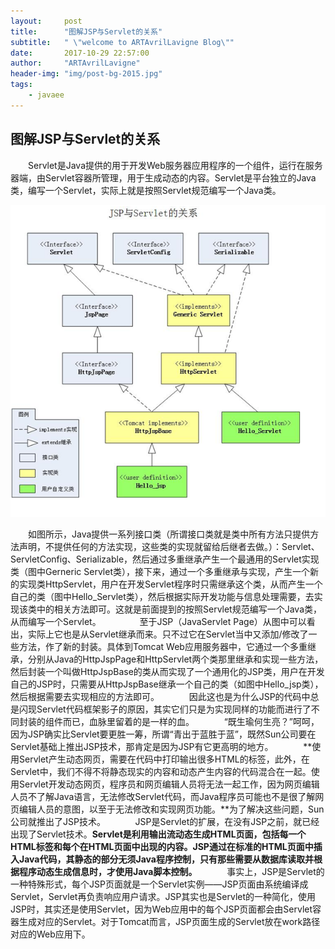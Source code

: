 ```yaml
---
layout:     post
title:      "图解JSP与Servlet的关系"
subtitle:   " \"welcome to ARTAvrilLavigne Blog\""
date:       2017-10-29 22:57:00
author:     "ARTAvrilLavigne"
header-img: "img/post-bg-2015.jpg"
tags:
    - javaee
---
```

## 图解JSP与Servlet的关系  

　　Servlet是Java提供的用于开发Web服务器应用程序的一个组件，运行在服务器端，由Servlet容器所管理，用于生成动态的内容。Servlet是平台独立的Java类，编写一个Servlet，实际上就是按照Servlet规范编写一个Java类。　　

![](https://github.com/ARTAvrilLavigne/ARTAvrilLavigne.github.io/blob/master/img/jsp_servlet.png?raw=true)

　　如图所示，Java提供一系列接口类（所谓接口类就是类中所有方法只提供方法声明，不提供任何的方法实现，这些类的实现就留给后继者去做。）：Servlet、ServletConfig、Serializable，然后通过多重继承产生一个最通用的Servlet实现类（图中Gerneric Servlet类），接下来，通过一个多重继承与实现，产生一个新的实现类HttpServlet，用户在开发Servlet程序时只需继承这个类，从而产生一个自己的类（图中Hello_Servlet类），然后根据实际开发功能与信息处理需要，去实现该类中的相关方法即可。这就是前面提到的按照Servlet规范编写一个Java类，从而编写一个Servlet。  　
  
　　至于JSP（JavaServlet Page）从图中可以看出，实际上它也是从Servlet继承而来。只不过它在Servlet当中又添加/修改了一些方法，作了新的封装。具体到Tomcat Web应用服务器中，它通过一个多重继承，分别从Java的HttpJspPage和HttpServlet两个类那里继承和实现一些方法，然后封装一个叫做HttpJspBase的类从而实现了一个通用化的JSP类，用户在开发自己的JSP时，只需要从HttpJspBase继承一个自己的类（如图中Hello_jsp类），然后根据需要去实现相应的方法即可。  
  
　　因此这也是为什么JSP的代码中总是闪现Servlet代码框架影子的原因，其实它们只是为实现同样的功能而进行了不同封装的组件而已，血脉里留着的是一样的血。  
  
　　“既生瑜何生亮？”呵呵，因为JSP确实比Servlet要更胜一筹，所谓“青出于蓝胜于蓝”，既然Sun公司要在Servlet基础上推出JSP技术，那肯定是因为JSP有它更高明的地方。  
  
　　**使用Servlet产生动态网页，需要在代码中打印输出很多HTML的标签，此外，在Servlet中，我们不得不将静态现实的内容和动态产生内容的代码混合在一起。使用Servlet开发动态网页，程序员和网页编辑人员将无法一起工作，因为网页编辑人员不了解Java语言，无法修改Servlet代码，而Java程序员可能也不是很了解网页编辑人员的意图，以至于无法修改和实现网页功能。**为了解决这些问题，Sun公司就推出了JSP技术。  
  
　　JSP是Servlet的扩展，在没有JSP之前，就已经出现了Servlet技术。**Servlet是利用输出流动态生成HTML页面，包括每一个HTML标签和每个在HTML页面中出现的内容。JSP通过在标准的HTML页面中插入Java代码，其静态的部分无须Java程序控制，只有那些需要从数据库读取并根据程序动态生成信息时，才使用Java脚本控制。**  
  
　　事实上，JSP是Servlet的一种特殊形式，每个JSP页面就是一个Servlet实例——JSP页面由系统编译成Servlet，Servlet再负责响应用户请求。JSP其实也是Servlet的一种简化，使用JSP时，其实还是使用Servlet，因为Web应用中的每个JSP页面都会由Servlet容器生成对应的Servlet。对于Tomcat而言，JSP页面生成的Servlet放在work路径对应的Web应用下。
  
